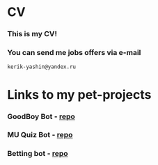 # CV
### This is my CV!
### You can send me jobs offers via e-mail
```
kerik-yashin@yandex.ru
```
# Links to my pet-projects
### GoodBoy Bot - [repo](https://github.com/KirillYashin/GoodBoyBot)
### MU Quiz Bot - [repo](https://github.com/KirillYashin/MU_Quiz_TGBot)
### Betting bot - [repo](https://github.com/KirillYashin/betting_tg_bot)
